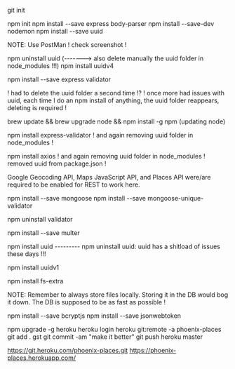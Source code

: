 git init

npm init
npm install --save express body-parser
npm install --save-dev nodemon
npm install --save uuid

NOTE: Use PostMan ! check screenshot !

npm uninstall uuid                               (------->   also delete manually the uuid folder in node_modules !!!)
npm install uuidv4

npm install --save express validator

! had to delete the uuid folder a second time !?
! once more had issues with uuid, each time I do an npm install of anything, the uuid folder reappears, deleting is required !

brew update && brew upgrade node && npm install -g npm   (updating node)

npm install express-validator
! and again removing uuid folder in node_modules !

npm install axios
! and again removing uuid folder in node_modules ! removed uuid from package.json !

Google Geocoding API, Maps JavaScript API, and Places API were/are required to be enabled for REST to work here.

npm install --save mongoose
npm install --save mongoose-unique-validator

npm uninstall validator

npm install --save multer

npm install uuid --------- npm uninstall uuid: uuid has a shitload of issues these days !!!

npm install uuidv1

npm install fs-extra

NOTE: Remember to always store files locally. Storing it in the DB would bog it down. The DB is supposed to be as fast as possible !

npm install --save bcryptjs
npm install --save jsonwebtoken

npm upgrade -g heroku
heroku login
heroku git:remote -a phoenix-places
git add .
gst
git commit -am "make it better"
git push heroku master

https://git.heroku.com/phoenix-places.git
https://phoenix-places.herokuapp.com/
